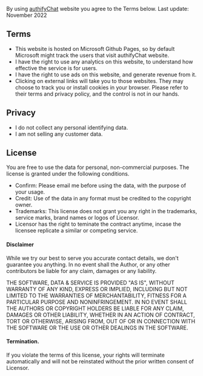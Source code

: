 By using [authifyChat](https://authifyWeb.github.io/authifyChat/) website you agree to the Terms below. Last update: November 2022

## Terms 
* This website is hosted on Microsoft Github Pages, so by default Microsoft might track the users that visit authifyChat website. 
* I have the right to use any analytics on this website, to understand how effective the service is for users. 
* I have the right to use ads on this website, and generate revenue from it.
* Clicking on external links will take you to those websites. They may choose to track you or install cookies in your browser. Please refer to their terms and privacy policy, and the control is not in our hands.


## Privacy
* I do not collect any personal identifying data. 
* I am not selling any customer data.

## License 

You are free to use the data for personal, non-commercial purposes. The license is granted under the following conditions.

* Confirm: Please email me before using the data, with the purpose of your usage.
* Credit: Use of the data in any format must be credited to the copyright owner.
* Trademarks: This license does not grant you any right in the trademarks, service marks, brand names or logos of Licensor.
* Licensor has the right to teminate the contract anytime, incase the licensee replicate a similar or competing service.

#### Disclaimer
While we try our best to serve you accurate contact details, we don't guarantee you anything. In no event shall the Author, or any other contributors be liable for any claim, damages or any liability.

THE SOFTWARE, DATA & SERVICE IS PROVIDED "AS IS", WITHOUT WARRANTY OF ANY KIND, EXPRESS OR IMPLIED, INCLUDING BUT NOT LIMITED TO THE WARRANTIES OF MERCHANTABILITY, FITNESS FOR A PARTICULAR PURPOSE AND NONINFRINGEMENT. IN NO EVENT SHALL THE AUTHORS OR COPYRIGHT HOLDERS BE LIABLE FOR ANY CLAIM, DAMAGES OR OTHER LIABILITY, WHETHER IN AN ACTION OF CONTRACT, TORT OR OTHERWISE, ARISING FROM, OUT OF OR IN CONNECTION WITH THE SOFTWARE OR THE USE OR OTHER DEALINGS IN THE SOFTWARE.

#### Termination.
If you violate the terms of this license, your rights will terminate automatically and will not be reinstated without the prior written consent of Licensor.
